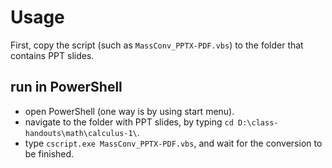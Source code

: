# Usage

First, copy the script (such as `MassConv_PPTX-PDF.vbs`) to the folder that contains PPT slides.

## run in PowerShell

- open PowerShell (one way is by using start menu).
- navigate to the folder with PPT slides, by typing `cd D:\class-handouts\math\calculus-1\`.
- type `cscript.exe MassConv_PPTX-PDF.vbs`, and wait for the conversion to be finished.
 